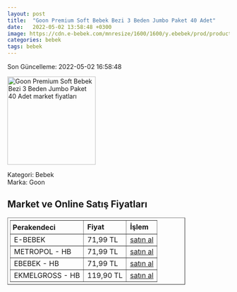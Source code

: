 ```yaml
---
layout: post
title:  "Goon Premium Soft Bebek Bezi 3 Beden Jumbo Paket 40 Adet"
date:   2022-05-02 13:58:48 +0300
image: https://cdn.e-bebek.com/mnresize/1600/1600/y.ebebek/prod/productImage/4902011855920_3.jpg
categories: bebek
tags: bebek
---
```


Son Güncelleme: 2022-05-02 16:58:48

<img src="https://cdn.e-bebek.com/mnresize/1600/1600/y.ebebek/prod/productImage/4902011855920_3.jpg" width="200" alt="Goon Premium Soft Bebek Bezi 3 Beden Jumbo Paket 40 Adet market fiyatları" />

Kategori: Bebek
<br />
Marka: Goon

<h2>Market ve Online Satış Fiyatları</h2>

<table border="1" style="padding: 5px;width:80%;">
  <tr>
    <td style="padding: 5px;"><strong>Perakendeci</strong></td>
    <td><strong>Fiyat</strong></td>
    <td><strong>İşlem</strong></td>
  </tr>
  <tr>
              <td title="E-Bebek">E-BEBEK</td>
              <td>71,99 TL</td>
              <td><a title="E-Bebek" target="_blank" href="https://www.e-bebek.com/goon-bebek-bezi-premium-soft-3-beden-jumbo-paket-40-adet-7-12-kg-p-gon-5920/">satın al</a></td>
            </tr><tr>
              <td title="Hepsiburada/Metropol Mağazası">METROPOL - HB</td>
              <td>71,99 TL</td>
              <td><a title="Hepsiburada/Metropol Mağazası" target="_blank" href="https://www.hepsiburada.com/goon-premium-soft-bebek-bezi-3-beden-jumbo-paket-40-adet-p-HBV00000AW482?magaza=Metropol">satın al</a></td>
            </tr><tr>
              <td title="Hepsiburada/ebebek Mağazası">EBEBEK - HB</td>
              <td>71,99 TL</td>
              <td><a title="Hepsiburada/ebebek Mağazası" target="_blank" href="https://www.hepsiburada.com/goon-premium-soft-bebek-bezi-3-beden-jumbo-paket-40-adet-p-HBV00000AW482?magaza=ebebek">satın al</a></td>
            </tr><tr>
              <td title="Hepsiburada/Ekmelgross Mağazası">EKMELGROSS - HB</td>
              <td>119,90 TL</td>
              <td><a title="Hepsiburada/Ekmelgross Mağazası" target="_blank" href="https://www.hepsiburada.com/goon-premium-soft-bebek-bezi-3-beden-jumbo-paket-40-adet-p-HBV00000AW482?magaza=Ekmelgross">satın al</a></td>
            </tr>
</table>

